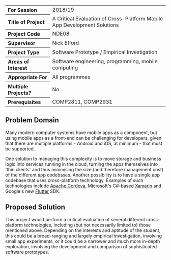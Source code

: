 <table>
<tr>
<th align="left">For Session</th>
<td>2018/19</td>
</tr>
<tr>
<th align="left">Title of Project</th>
<td>A Critical Evaluation of Cross-Platform Mobile App Development Solutions</td>
</tr>
<tr>
<th align="left">Project Code</th>
<td>NDE08</td>
</tr>
<tr>
<th align="left">Supervisor</th>
<td>Nick Efford</td>
</tr>
<tr>
<th align="left">Project Type</th>
<td>Software Prototype / Empirical Investigation</td>
</tr>
<tr>
<th align="left">Areas of Interest</th>
<td>Software engineering, programming, mobile computing</td>
</tr>
<tr>
<th align="left">Appropriate For</th>
<td>All programmes</td>
</tr>
<tr>
<th align="left">Multiple Projects?</th>
<td>No</td>
</tr>
<tr>
<th align="left">Prerequisites</th>
<td>COMP2811, COMP2931</td>
</tr>
</table>

## Problem Domain

Many modern computer systems have mobile apps as a component, but using
mobile apps as a front-end can be challenging for developers, given that
there are multiple platforms - Android and iOS, at minimum - that must be
supported.

One solution to managing this complexity is to move storage and business logic
into services running in the cloud, turning the apps themselves into
'thin clients' and thus minimising the size (and therefore management cost)
of the different app codebases.  Another possibility is to have a single app
codebase that uses cross-platform technology.  Examples of such technologies
include [Apache Cordova](https://cordova.apache.org/), Microsoft's C#-based
[Xamarin](https://www.xamarin.com/) and Google's new
[Flutter](https://flutter.io) SDK.

## Proposed Solution

This project would perform a critical evaluation of several different
cross-platform technologies, including (but not necessarily limited to)
those mentioned above.  Depending on the interests and aptitude of the
student, this could be a broad-ranging and largely empirical investigation,
involving small app experiments, or it could be a narrower and much more
in-depth exploration, involving the development and comparison of
sophisticated software prototypes.
